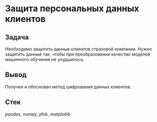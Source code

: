 # Защита персональных данных клиентов

## Задача

Необходимо защитить данные клиентов страховой компании. Нужно защитить данные так, чтобы при преобразовании качество моделей машинного обучения не ухудшилось.

## Вывод

Получен и обоснован метод шифрования данных клиентов.

## Стек

*pandas*, *numpy*, *phik*, *matplotlib*
